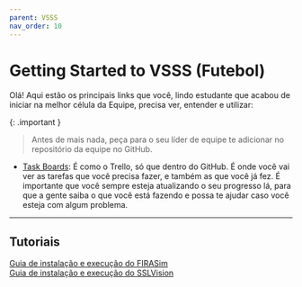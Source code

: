 ```yaml
---
parent: VSSS
nav_order: 10
---
```

# Getting Started to VSSS (Futebol)

Olá! Aqui estão os principais links que você, lindo estudante que acabou de iniciar na melhor célula da Equipe, precisa ver, entender e utilizar:

{: .important }
> Antes de mais nada, peça para o seu líder de equipe te adicionar no repositório da equipe no GitHub. 

- [Task Boards](https://github.com/orgs/Equipe-Botcem/projects/3/views/4): É como o Trello, só que dentro do GitHub. É onde você vai ver as tarefas que você precisa fazer, e também as que você já fez. É importante que você sempre esteja atualizando o seu progresso lá, para que a gente saiba o que você está fazendo e possa te ajudar caso você esteja com algum problema.

---

## Tutoriais

[Guia de instalação e execução do FIRASim](./Tutorials/FIRASim_Basic.md)  
[Guia de instalação e execução do SSLVision](./Tutorials/ssl_vision_installation.md)
